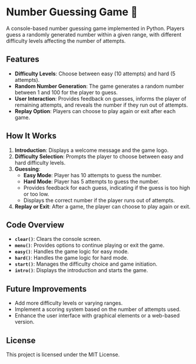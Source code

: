 # Number Guessing Game 🎲

A console-based number guessing game implemented in Python. Players guess a randomly generated number within a given range, with different difficulty levels affecting the number of attempts.

## Features

- **Difficulty Levels**: Choose between easy (10 attempts) and hard (5 attempts).
- **Random Number Generation**: The game generates a random number between 1 and 100 for the player to guess.
- **User Interaction**: Provides feedback on guesses, informs the player of remaining attempts, and reveals the number if they run out of attempts.
- **Replay Option**: Players can choose to play again or exit after each game.

## How It Works

1. **Introduction**: Displays a welcome message and the game logo.
2. **Difficulty Selection**: Prompts the player to choose between easy and hard difficulty levels.
3. **Guessing**:
    - **Easy Mode**: Player has 10 attempts to guess the number.
    - **Hard Mode**: Player has 5 attempts to guess the number.
    - Provides feedback for each guess, indicating if the guess is too high or too low.
    - Displays the correct number if the player runs out of attempts.
4. **Replay or Exit**: After a game, the player can choose to play again or exit.

## Code Overview

- **`clear()`**: Clears the console screen.
- **`menu()`**: Provides options to continue playing or exit the game.
- **`easy()`**: Handles the game logic for easy mode.
- **`hard()`**: Handles the game logic for hard mode.
- **`start()`**: Manages the difficulty choice and game initiation.
- **`intro()`**: Displays the introduction and starts the game.


## Future Improvements

- Add more difficulty levels or varying ranges.
- Implement a scoring system based on the number of attempts used.
- Enhance the user interface with graphical elements or a web-based version.

## License

This project is licensed under the MIT License.
